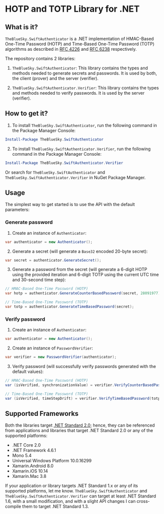 # HOTP and TOTP Library for .NET #

## What is it? ##

`TheBlueSky.SwiftAuthenticator` is a .NET implementation of HMAC-Based One-Time Password (HOTP) and Time-Based One-Time Password (TOTP) algorithms as described in [RFC 4226](https://tools.ietf.org/html/rfc4226) and [RFC 6238](https://tools.ietf.org/html/rfc6238) respectively.

The repository contains 2 libraries:

1. `TheBlueSky.SwiftAuthenticator`: This library contains the types and methods needed to generate secrets and passwords. It is used by both, the client (prover) and the server (verifier).

2. `TheBlueSky.SwiftAuthenticator.Verifier`: This library contains the types and methods needed to verify passwords. It is used by the server (verifier).

## How to get it? ##

1. To install `TheBlueSky.SwiftAuthenticator`, run the following command in the Package Manager Console:

```powershell
Install-Package TheBlueSky.SwiftAuthenticator
```

2. To install `TheBlueSky.SwiftAuthenticator.Verifier`, run the following command in the Package Manager Console:

```powershell
Install-Package TheBlueSky.SwiftAuthenticator.Verifier
```

Or search for `TheBlueSky.SwiftAuthenticator` and `TheBlueSky.SwiftAuthenticator.Verifier` in NuGet Package Manager.

## Usage ##

The simplest way to get started is to use the API with the default parameters:

### Generate password ###

1. Create an instance of `Authenticator`:

```csharp
var authenticator = new Authenticator();
```

2. Generate a secret (will generate a `Base32` encoded 20-byte secret):

```csharp
var secret = authenticator.GenerateSecret();
```

3. Generate a password from the secret (will generate a 6-digit HOTP using the provided iteration and 6-digit TOTP using the current UTC time and 30-second time step):

```csharp
// HMAC-Based One-Time Password (HOTP)
var hotp = authenticator.GenerateCounterBasedPassword(secret, 28091977);

// Time-Based One-Time Password (TOTP)
var totp = authenticator.GenerateTimeBasedPassword(secret);
```

### Verify password ###

1. Create an instance of `Authenticator`:

```csharp
var authenticator = new Authenticator();
```

2. Create an instance of `PasswordVerifier`:

```csharp
var verifier = new PasswordVerifier(authenticator);
```

3. Verify password (will successfully verify passwords generated with the default values):

```csharp
// HMAC-Based One-Time Password (HOTP)
var (isVerified, synchronizationValue) = verifier.VerifyCounterBasedPassword(hotp, secret, 28091977);

// Time-Based One-Time Password (TOTP)
var (isVerified, timeStepDrift) = verifier.VerifyTimeBasedPassword(totp, secret); // assuming totp is generated within the 30-second time step
```

## Supported Frameworks ##

Both the libraries target [.NET Standard 2.0](https://docs.microsoft.com/en-us/dotnet/standard/net-standard); hence, they can be referenced from applications and libraries that target .NET Standard 2.0 or any of the supported platforms:

* .NET Core 2.0
* .NET Framework 4.6.1
* Mono 5.4
* Universal Windows Platform 10.0.16299
* Xamarin.Android 8.0
* Xamarin.iOS 10.14
* Xamarin.Mac 3.8

If your application or library targets .NET Standard 1.x or any of its supported platforms, let me know. `TheBlueSky.SwiftAuthenticator` and `TheBlueSky.SwiftAuthenticator.Verifier` can target at least .NET Standard 1.6, with a small modification, and with a slight API changes I can cross-compile them to target .NET Standard 1.3.